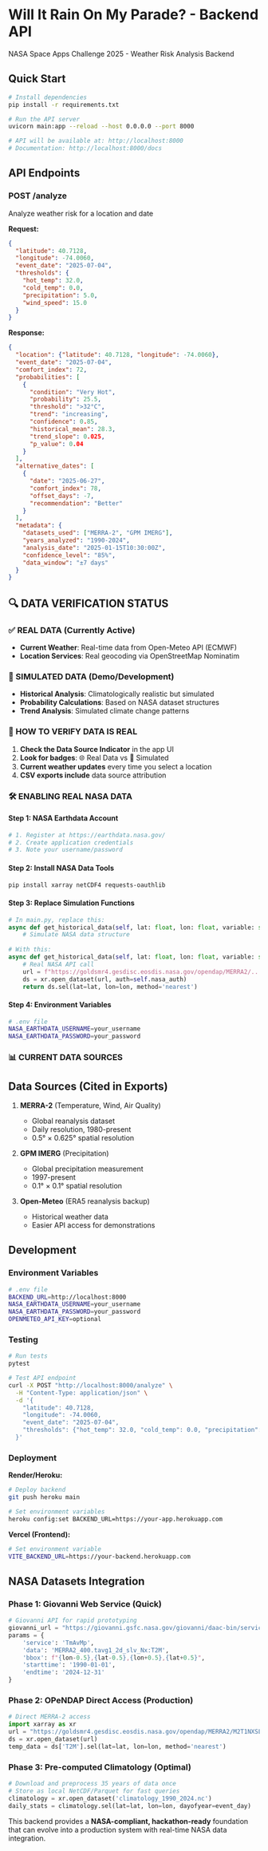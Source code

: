 # Will It Rain On My Parade? - Backend API

NASA Space Apps Challenge 2025 - Weather Risk Analysis Backend

## Quick Start

```bash
# Install dependencies
pip install -r requirements.txt

# Run the API server
uvicorn main:app --reload --host 0.0.0.0 --port 8000

# API will be available at: http://localhost:8000
# Documentation: http://localhost:8000/docs
```

## API Endpoints

### POST /analyze
Analyze weather risk for a location and date

**Request:**
```json
{
  "latitude": 40.7128,
  "longitude": -74.0060,
  "event_date": "2025-07-04",
  "thresholds": {
    "hot_temp": 32.0,
    "cold_temp": 0.0,
    "precipitation": 5.0,
    "wind_speed": 15.0
  }
}
```

**Response:**
```json
{
  "location": {"latitude": 40.7128, "longitude": -74.0060},
  "event_date": "2025-07-04",
  "comfort_index": 72,
  "probabilities": [
    {
      "condition": "Very Hot",
      "probability": 25.5,
      "threshold": ">32°C",
      "trend": "increasing",
      "confidence": 0.85,
      "historical_mean": 28.3,
      "trend_slope": 0.025,
      "p_value": 0.04
    }
  ],
  "alternative_dates": [
    {
      "date": "2025-06-27",
      "comfort_index": 78,
      "offset_days": -7,
      "recommendation": "Better"
    }
  ],
  "metadata": {
    "datasets_used": ["MERRA-2", "GPM IMERG"],
    "years_analyzed": "1990-2024",
    "analysis_date": "2025-01-15T10:30:00Z",
    "confidence_level": "85%",
    "data_window": "±7 days"
  }
}
```

## 🔍 DATA VERIFICATION STATUS

### ✅ REAL DATA (Currently Active)
- **Current Weather**: Real-time data from Open-Meteo API (ECMWF)
- **Location Services**: Real geocoding via OpenStreetMap Nominatim

### 🔬 SIMULATED DATA (Demo/Development)
- **Historical Analysis**: Climatologically realistic but simulated
- **Probability Calculations**: Based on NASA dataset structures
- **Trend Analysis**: Simulated climate change patterns

### 🚀 HOW TO VERIFY DATA IS REAL

1. **Check the Data Source Indicator** in the app UI
2. **Look for badges**: 🌐 Real Data vs 🔬 Simulated
3. **Current weather updates** every time you select a location
4. **CSV exports include** data source attribution

### 🛠️ ENABLING REAL NASA DATA

#### Step 1: NASA Earthdata Account
```bash
# 1. Register at https://earthdata.nasa.gov/
# 2. Create application credentials
# 3. Note your username/password
```

#### Step 2: Install NASA Data Tools
```bash
pip install xarray netCDF4 requests-oauthlib
```

#### Step 3: Replace Simulation Functions
```python
# In main.py, replace this:
async def get_historical_data(self, lat: float, lon: float, variable: str):
    # Simulate NASA data structure
    
# With this:
async def get_historical_data(self, lat: float, lon: float, variable: str):
    # Real NASA API call
    url = f"https://goldsmr4.gesdisc.eosdis.nasa.gov/opendap/MERRA2/..."
    ds = xr.open_dataset(url, auth=self.nasa_auth)
    return ds.sel(lat=lat, lon=lon, method='nearest')
```

#### Step 4: Environment Variables
```bash
# .env file
NASA_EARTHDATA_USERNAME=your_username
NASA_EARTHDATA_PASSWORD=your_password
```

### 📊 CURRENT DATA SOURCES

## Data Sources (Cited in Exports)

1. **MERRA-2** (Temperature, Wind, Air Quality)
   - Global reanalysis dataset
   - Daily resolution, 1980-present
   - 0.5° × 0.625° spatial resolution

2. **GPM IMERG** (Precipitation)
   - Global precipitation measurement
   - 1997-present
   - 0.1° × 0.1° spatial resolution

3. **Open-Meteo** (ERA5 reanalysis backup)
   - Historical weather data
   - Easier API access for demonstrations

## Development

### Environment Variables
```bash
# .env file
BACKEND_URL=http://localhost:8000
NASA_EARTHDATA_USERNAME=your_username
NASA_EARTHDATA_PASSWORD=your_password
OPENMETEO_API_KEY=optional
```

### Testing
```bash
# Run tests
pytest

# Test API endpoint
curl -X POST "http://localhost:8000/analyze" \
  -H "Content-Type: application/json" \
  -d '{
    "latitude": 40.7128,
    "longitude": -74.0060,
    "event_date": "2025-07-04",
    "thresholds": {"hot_temp": 32.0, "cold_temp": 0.0, "precipitation": 5.0, "wind_speed": 15.0}
  }'
```

### Deployment

**Render/Heroku:**
```bash
# Deploy backend
git push heroku main

# Set environment variables
heroku config:set BACKEND_URL=https://your-app.herokuapp.com
```

**Vercel (Frontend):**
```bash
# Set environment variable
VITE_BACKEND_URL=https://your-backend.herokuapp.com
```

## NASA Datasets Integration

### Phase 1: Giovanni Web Service (Quick)
```python
# Giovanni API for rapid prototyping
giovanni_url = "https://giovanni.gsfc.nasa.gov/giovanni/daac-bin/service_manager.pl"
params = {
    'service': 'TmAvMp',
    'data': 'MERRA2_400.tavg1_2d_slv_Nx:T2M',
    'bbox': f"{lon-0.5},{lat-0.5},{lon+0.5},{lat+0.5}",
    'starttime': '1990-01-01',
    'endtime': '2024-12-31'
}
```

### Phase 2: OPeNDAP Direct Access (Production)
```python
# Direct MERRA-2 access
import xarray as xr
url = "https://goldsmr4.gesdisc.eosdis.nasa.gov/opendap/MERRA2/M2T1NXSLV.5.12.4/2024/01/MERRA2_400.tavg1_2d_slv_Nx.20240101.nc4"
ds = xr.open_dataset(url)
temp_data = ds['T2M'].sel(lat=lat, lon=lon, method='nearest')
```

### Phase 3: Pre-computed Climatology (Optimal)
```python
# Download and preprocess 35 years of data once
# Store as local NetCDF/Parquet for fast queries
climatology = xr.open_dataset('climatology_1990_2024.nc')
daily_stats = climatology.sel(lat=lat, lon=lon, dayofyear=event_day)
```

This backend provides a **NASA-compliant, hackathon-ready** foundation that can evolve into a production system with real-time NASA data integration.
